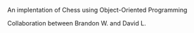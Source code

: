 An implentation of Chess using Object-Oriented Programming

Collaboration between Brandon W. and David L.
